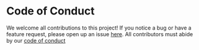 # Code of Conduct

We welcome all contributions to this project! If you notice a bug or have a feature request, please open up an issue [here](https://github.com/UBC-MDS/Cost_of_living_py/issues). All contributors must abide by our [code of conduct](https://github.com/UBC-MDS/Cost_of_living_py/blob/main/CODE_OF_CONDUCT.md)
